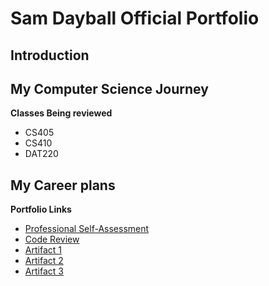 
# Sam Dayball Official Portfolio

## Introduction


## My Computer Science Journey


**Classes Being reviewed**
  - CS405
  - CS410
  - DAT220

## My Career plans

**Portfolio Links**
- [Professional Self-Assessment](index.html)
- [Code Review](CodeReview.html)
- [Artifact 1](SoftwareDesignEnhancement.html)
- [Artifact 2](DataStructuresAndAlgorithmsEnhancement.html)
- [Artifact 3](DatabasesEnhancement.html)
